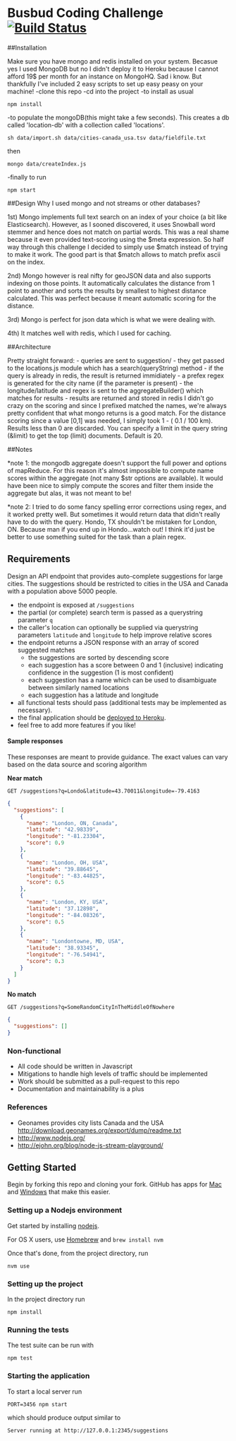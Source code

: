 # Busbud Coding Challenge [![Build Status](https://circleci.com/gh/busbud/coding-challenge-backend-c/tree/master.png?circle-token=6e396821f666083bc7af117113bdf3a67523b2fd)](https://circleci.com/gh/busbud/coding-challenge-backend-c)

##Installation

Make sure you have mongo and redis installed on your system. Becasue yes I used MongoDB but no I didn't deploy it to Heroku because I cannot afford 19$ per month for an instance on MongoHQ. Sad i know. But thankfully I've included 2 easy scripts to set up easy peasy on your machine!
  -clone this repo
  -cd into the project
  -to install as usual
  ```
  npm install
  ```
  -to populate the mongoDB(this might take a few seconds). This creates a db called 'location-db' with a collection called 'locations'.
  ```
  sh data/import.sh data/cities-canada_usa.tsv data/fieldfile.txt
  ```
  then
  ```
  mongo data/createIndex.js
  ```

  -finally to run
  ```
  npm start
  ```

##Design
Why I used mongo and not streams or other databases?

1st) Mongo implements full text search on an index of your choice (a bit like Elasticsearch). However, as I sooned discovered, it uses Snowball word stemmer and hence does not match on partial words. This was a real shame because it even provided text-scoring using the $meta expression. So half way through this challenge I decided to simply use $match instead of trying to make it work. The good part is that $match allows to match prefix ascii on the index.

2nd) Mongo however is real nifty for geoJSON data and also supports indexing on those points. It automatically calculates the distance from 1 point to another and sorts the results by smallest to highest distance calculated. This was perfect because it meant automatic scoring for the distance.

3rd) Mongo is perfect for json data which is what we were dealing with.

4th) It matches well with redis, which I used for caching.

##Architecture

Pretty straight forward:
	- queries are sent to suggestion/
	- they get passed to the locations.js module which has a search(queryString) method
	- if the query is already in redis, the result is returned immidiately
	- a prefex regex is generated for the city name (if the parameter is present)
	- the longitude/latitude and regex is sent to the aggregateBuilder() which matches for results
	- results are returned and stored in redis 
I didn't go crazy on the scoring and since I prefixed matched the names, we're always pretty confident that what mongo returns is a good match. 
For the distance scoring since a value [0,1] was needed, I simply took 1 - ( 0.1 / 100 km). Results less than 0 are discarded.
You can specify a limit in the query string (&limit) to get the top (limit) documents. Default is 20.
	
##Notes

*note 1: the mongodb aggregate doesn't support the full power and options of mapReduce. For this reason it's almost impossible to compute name scores within the aggregate (not many $str options are available). It would have been nice to simply compute the scores and filter them inside the aggregate but alas, it was not meant to be!

*note 2: I tried to do some fancy spelling error corrections using regex, and it worked pretty well. But sometimes it would return data that didn't really have to do with the query. Hondo, TX shouldn't be mistaken for London, ON. Because man if you end up in Hondo...watch out! I think it'd just be better to use something suited for the task than a plain regex.






## Requirements

Design an API endpoint that provides auto-complete suggestions for large cities.
The suggestions should be restricted to cities in the USA and Canada with a population above 5000 people.

- the endpoint is exposed at `/suggestions`
- the partial (or complete) search term is passed as a querystring parameter `q`
- the caller's location can optionally be supplied via querystring parameters `latitude` and `longitude` to help improve relative scores
- the endpoint returns a JSON response with an array of scored suggested matches
    - the suggestions are sorted by descending score
    - each suggestion has a score between 0 and 1 (inclusive) indicating confidence in the suggestion (1 is most confident)
    - each suggestion has a name which can be used to disambiguate between similarly named locations
    - each suggestion has a latitude and longitude
- all functional tests should pass (additional tests may be implemented as necessary).
- the final application should be [deployed to Heroku](https://devcenter.heroku.com/articles/getting-started-with-nodejs).
- feel free to add more features if you like!

#### Sample responses

These responses are meant to provide guidance. The exact values can vary based on the data source and scoring algorithm

**Near match**

    GET /suggestions?q=Londo&latitude=43.70011&longitude=-79.4163

```json
{
  "suggestions": [
    {
      "name": "London, ON, Canada",
      "latitude": "42.98339",
      "longitude": "-81.23304",
      "score": 0.9
    },
    {
      "name": "London, OH, USA",
      "latitude": "39.88645",
      "longitude": "-83.44825",
      "score": 0.5
    },
    {
      "name": "London, KY, USA",
      "latitude": "37.12898",
      "longitude": "-84.08326",
      "score": 0.5
    },
    {
      "name": "Londontowne, MD, USA",
      "latitude": "38.93345",
      "longitude": "-76.54941",
      "score": 0.3
    }
  ]
}
```

**No match**

    GET /suggestions?q=SomeRandomCityInTheMiddleOfNowhere

```json
{
  "suggestions": []
}
```


### Non-functional

- All code should be written in Javascript
- Mitigations to handle high levels of traffic should be implemented
- Work should be submitted as a pull-request to this repo
- Documentation and maintainability is a plus

### References

- Geonames provides city lists Canada and the USA http://download.geonames.org/export/dump/readme.txt
- http://www.nodejs.org/
- http://ejohn.org/blog/node-js-stream-playground/


## Getting Started

Begin by forking this repo and cloning your fork. GitHub has apps for [Mac](http://mac.github.com/) and
[Windows](http://windows.github.com/) that make this easier.

### Setting up a Nodejs environment

Get started by installing [nodejs](http://www.nodejs.org).

For OS X users, use [Homebrew](http://brew.sh) and `brew install nvm`

Once that's done, from the project directory, run

```
nvm use
```

### Setting up the project

In the project directory run

```
npm install
```

### Running the tests

The test suite can be run with

```
npm test
```

### Starting the application

To start a local server run

```
PORT=3456 npm start
```

which should produce output similar to

```
Server running at http://127.0.0.1:2345/suggestions
```
